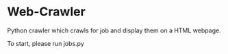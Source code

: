 # Web-Crawler
Python crawler which crawls for job and display them on a HTML webpage.

To start, please run jobs.py
